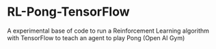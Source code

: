 # RL-Pong-TensorFlow
A experimental base of code to run a Reinforcement Learning algorithm with TensorFlow to teach an agent to play Pong (Open AI Gym)
